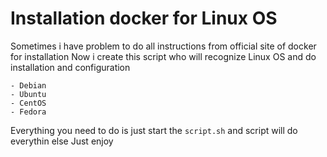 # Installation docker for Linux OS

Sometimes i have problem to do all instructions from official site of docker for installation
Now i create this script who will recognize Linux OS and do installation and configuration

```
- Debian
- Ubuntu
- CentOS
- Fedora
```

Everything you need to do is just start the `script.sh` and script will do everythin else
Just enjoy
